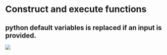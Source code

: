 # Construct and execute functions  
  
## python default variables is replaced if an input is provided.  
  
![][1]  
  
  
[1]: assets/grx.png  
